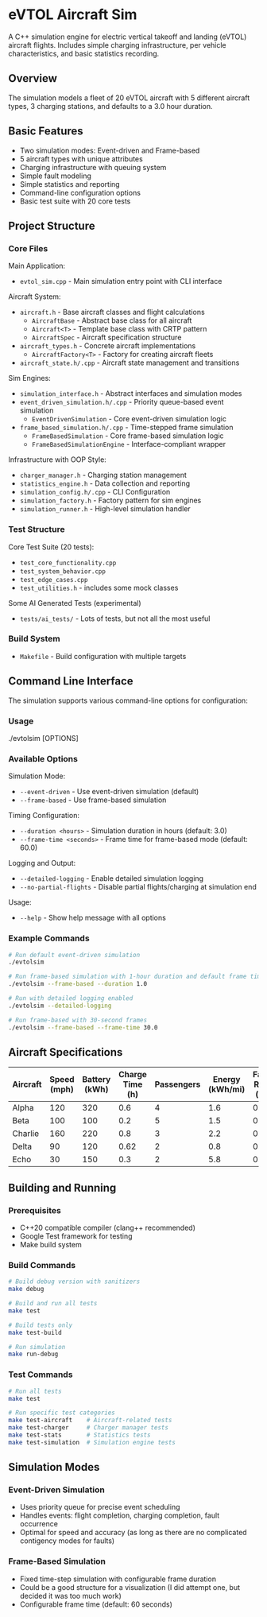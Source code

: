 # eVTOL Aircraft Sim

A C++ simulation engine for electric vertical takeoff and landing (eVTOL) aircraft flights.
Includes simple charging infrastructure, per vehicle characteristics, and basic statistics recording.

## Overview

The simulation models a fleet of 20 eVTOL aircraft with 5 different aircraft types, 3 charging stations, and defaults to a 3.0 hour duration.

## Basic Features
- Two simulation modes: Event-driven and Frame-based
- 5 aircraft types with unique attributes
- Charging infrastructure with queuing system
- Simple fault modeling
- Simple statistics and reporting
- Command-line configuration options
- Basic test suite with 20 core tests

## Project Structure

### Core Files

Main Application:
- `evtol_sim.cpp` - Main simulation entry point with CLI interface

Aircraft System:
- `aircraft.h` - Base aircraft classes and flight calculations
  - `AircraftBase` - Abstract base class for all aircraft
  - `Aircraft<T>` - Template base class with CRTP pattern
  - `AircraftSpec` - Aircraft specification structure
- `aircraft_types.h` - Concrete aircraft implementations
  - `AircraftFactory<T>` - Factory for creating aircraft fleets
- `aircraft_state.h/.cpp` - Aircraft state management and transitions

Sim Engines:
- `simulation_interface.h` - Abstract interfaces and simulation modes
- `event_driven_simulation.h/.cpp` - Priority queue-based event simulation
  - `EventDrivenSimulation` - Core event-driven simulation logic
- `frame_based_simulation.h/.cpp` - Time-stepped frame simulation
  - `FrameBasedSimulation` - Core frame-based simulation logic
  - `FrameBasedSimulationEngine` - Interface-compliant wrapper

Infrastructure with OOP Style:
- `charger_manager.h` - Charging station management
- `statistics_engine.h` - Data collection and reporting
- `simulation_config.h/.cpp` - CLI Configuration
- `simulation_factory.h` - Factory pattern for sim engines
- `simulation_runner.h` - High-level simulation handler

### Test Structure

Core Test Suite (20 tests):
- `test_core_functionality.cpp`
- `test_system_behavior.cpp`
- `test_edge_cases.cpp`
- `test_utilities.h` - includes some mock classes

Some AI Generated Tests (experimental)
- `tests/ai_tests/` - Lots of tests, but not all the most useful

### Build System

- `Makefile` - Build configuration with multiple targets

## Command Line Interface

The simulation supports various command-line options for configuration:

### Usage
./evtolsim [OPTIONS]

### Available Options

Simulation Mode:
- `--event-driven` - Use event-driven simulation (default)
- `--frame-based` - Use frame-based simulation

Timing Configuration:
- `--duration <hours>` - Simulation duration in hours (default: 3.0)
- `--frame-time <seconds>` - Frame time for frame-based mode (default: 60.0)

Logging and Output:
- `--detailed-logging` - Enable detailed simulation logging
- `--no-partial-flights` - Disable partial flights/charging at simulation end

Usage:
- `--help` - Show help message with all options

### Example Commands

```bash
# Run default event-driven simulation
./evtolsim

# Run frame-based simulation with 1-hour duration and default frame time of 60 seconds
./evtolsim --frame-based --duration 1.0

# Run with detailed logging enabled
./evtolsim --detailed-logging

# Run frame-based with 30-second frames
./evtolsim --frame-based --frame-time 30.0
```

## Aircraft Specifications

| Aircraft | Speed (mph) | Battery (kWh) | Charge Time (h) | Passengers | Energy (kWh/mi) | Fault Rate (/h) |
|----------|-------------|---------------|-----------------|------------|-----------------|-----------------|
| Alpha    | 120         | 320           | 0.6             | 4          | 1.6             | 0.25            |
| Beta     | 100         | 100           | 0.2             | 5          | 1.5             | 0.10            |
| Charlie  | 160         | 220           | 0.8             | 3          | 2.2             | 0.05            |
| Delta    | 90          | 120           | 0.62            | 2          | 0.8             | 0.22            |
| Echo     | 30          | 150           | 0.3             | 2          | 5.8             | 0.61            |

## Building and Running

### Prerequisites
- C++20 compatible compiler (clang++ recommended)
- Google Test framework for testing
- Make build system

### Build Commands

```bash
# Build debug version with sanitizers
make debug

# Build and run all tests
make test

# Build tests only
make test-build

# Run simulation
make run-debug
```

### Test Commands

```bash
# Run all tests
make test

# Run specific test categories
make test-aircraft    # Aircraft-related tests
make test-charger     # Charger manager tests
make test-stats       # Statistics tests
make test-simulation  # Simulation engine tests
```

## Simulation Modes

### Event-Driven Simulation
- Uses priority queue for precise event scheduling
- Handles events: flight completion, charging completion, fault occurrence
- Optimal for speed and accuracy (as long as there are no complicated contigency modes for faults)

### Frame-Based Simulation
- Fixed time-step simulation with configurable frame duration
- Could be a good structure for a visualization (I did attempt one, but decided it was too much work)
- Configurable frame time (default: 60 seconds)
